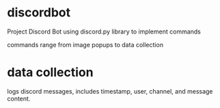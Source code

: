 # discordbot

<p>Project Discord Bot using discord.py library to implement commands </p>
commands range from image popups to data collection

# data collection
logs discord messages, includes timestamp, user, channel, and message content.
